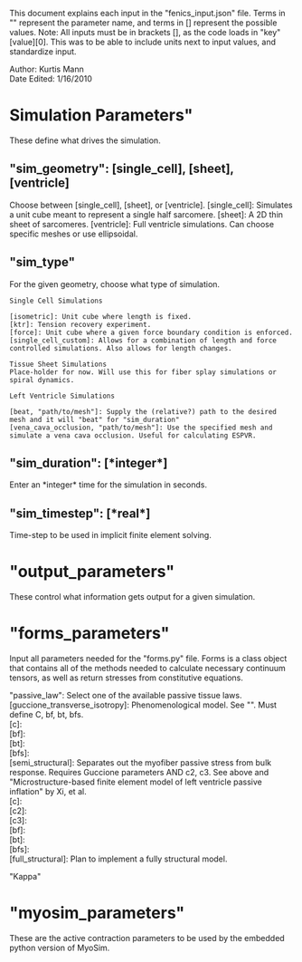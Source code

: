 This document explains each input in the "fenics_input.json" file. Terms in "" represent the parameter name, and terms in [] represent the possible values.
Note: All inputs must be in brackets [], as the code loads in "key"[value][0]. This was to be able to include units next to input values, and standardize input.

Author: Kurtis Mann  
Date Edited: 1/16/2010  


<h1>Simulation Parameters"</h1>  
These define what drives the simulation.  

 <h2>"sim_geometry": [single_cell], [sheet], [ventricle]</h2>  
 Choose between [single_cell], [sheet], or [ventricle].
    [single_cell]: Simulates a unit cube meant to represent a single half sarcomere.
    [sheet]: A 2D thin sheet of sarcomeres.
    [ventricle]: Full ventricle simulations. Can choose specific meshes or use ellipsoidal.

  <h2>"sim_type"</h2>  
  For the given geometry, choose what type of simulation.  
  
    Single Cell Simulations  
    
    [isometric]: Unit cube where length is fixed.  
    [ktr]: Tension recovery experiment.  
    [force]: Unit cube where a given force boundary condition is enforced.  
    [single_cell_custom]: Allows for a combination of length and force controlled simulations. Also allows for length changes.  

    Tissue Sheet Simulations  
    Place-holder for now. Will use this for fiber splay simulations or spiral dynamics.  
  
    Left Ventricle Simulations  
      
    [beat, "path/to/mesh"]: Supply the (relative?) path to the desired mesh and it will "beat" for "sim_duration"  
    [vena_cava_occlusion, "path/to/mesh"]: Use the specified mesh and simulate a vena cava occlusion. Useful for calculating ESPVR.  
  
 <h2>"sim_duration": [*integer*]</h2>  
 Enter an *integer* time for the simulation in seconds.  
  
 <h2>"sim_timestep": [*real*]</h2>  
 Time-step to be used in implicit finite element solving.  

<h1>"output_parameters"</h1>  
These control what information gets output for a given simulation.  

<h1>"forms_parameters"</h1>  
Input all parameters needed for the "forms.py" file. Forms is a class object that contains all of the methods needed to calculate necessary continuum tensors, as well as return stresses from constitutive equations.  

  "passive_law": Select one of the available passive tissue laws.  
    [guccione_transverse_isotropy]: Phenomenological model. See "". Must define C, bf, bt, bfs.  
      [c]:  
      [bf]:  
      [bt]:  
      [bfs]:  
    [semi_structural]: Separates out the myofiber passive stress from bulk response. Requires Guccione parameters AND c2, c3. See above and "Microstructure-based finite element model of left ventricle passive inflation" by Xi, et al.  
      [c]:  
      [c2]:  
      [c3]:  
      [bf]:  
      [bt]:  
      [bfs]:  
    [full_structural]: Plan to implement a fully structural model.  

  "Kappa"

<h1>"myosim_parameters"</h1>  
These are the active contraction parameters to be used by the embedded python version of MyoSim.  
